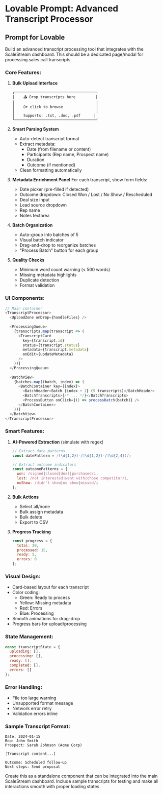 # Lovable Prompt: Advanced Transcript Processor

## Prompt for Lovable

Build an advanced transcript processing tool that integrates with the ScaleStream dashboard. This should be a dedicated page/modal for processing sales call transcripts.

### Core Features:

1. **Bulk Upload Interface**
   ```
   ┌─────────────────────────────────────┐
   │    📤 Drop transcripts here         │
   │                                     │
   │    Or click to browse               │
   │                                     │
   │    Supports: .txt, .doc, .pdf      │
   └─────────────────────────────────────┘
   ```

2. **Smart Parsing System**
   - Auto-detect transcript format
   - Extract metadata:
     - Date (from filename or content)
     - Participants (Rep name, Prospect name)
     - Duration
     - Outcome (if mentioned)
   - Clean formatting automatically

3. **Metadata Enrichment Panel**
   For each transcript, show form fields:
   - Date picker (pre-filled if detected)
   - Outcome dropdown: Closed Won / Lost / No Show / Rescheduled
   - Deal size input
   - Lead source dropdown
   - Rep name
   - Notes textarea

4. **Batch Organization**
   - Auto-group into batches of 5
   - Visual batch indicator
   - Drag-and-drop to reorganize batches
   - "Process Batch" button for each group

5. **Quality Checks**
   - Minimum word count warning (< 500 words)
   - Missing metadata highlights
   - Duplicate detection
   - Format validation

### UI Components:

```javascript
// Main container
<TranscriptProcessor>
  <UploadZone onDrop={handleFiles} />
  
  <ProcessingQueue>
    {transcripts.map(transcript => (
      <TranscriptCard
        key={transcript.id}
        status={transcript.status}
        metadata={transcript.metadata}
        onEdit={updateMetadata}
      />
    ))}
  </ProcessingQueue>
  
  <BatchView>
    {batches.map((batch, index) => (
      <BatchContainer key={index}>
        <BatchHeader>Batch {index + 1} (5 transcripts)</BatchHeader>
        <BatchTranscripts>{/* ... */}</BatchTranscripts>
        <ProcessButton onClick={() => processBatch(batch)} />
      </BatchContainer>
    ))}
  </BatchView>
</TranscriptProcessor>
```

### Smart Features:

1. **AI-Powered Extraction** (simulate with regex)
   ```javascript
   // Extract date patterns
   const datePattern = /(\d{1,2}[-/]\d{1,2}[-/]\d{2,4})/;
   
   // Extract outcome indicators
   const outcomePatterns = {
     won: /signed|closed|deal|purchased/i,
     lost: /not interested|went with|chose competitor/i,
     noShow: /didn't show|no show|missed/i
   };
   ```

2. **Bulk Actions**
   - Select all/none
   - Bulk assign metadata
   - Bulk delete
   - Export to CSV

3. **Progress Tracking**
   ```javascript
   const progress = {
     total: 20,
     processed: 15,
     ready: 5,
     errors: 0
   };
   ```

### Visual Design:
- Card-based layout for each transcript
- Color coding:
  - Green: Ready to process
  - Yellow: Missing metadata
  - Red: Errors
  - Blue: Processing
- Smooth animations for drag-drop
- Progress bars for upload/processing

### State Management:
```javascript
const transcriptState = {
  uploading: [],
  processing: [],
  ready: [],
  completed: [],
  errors: []
};
```

### Error Handling:
- File too large warning
- Unsupported format message
- Network error retry
- Validation errors inline

### Sample Transcript Format:
```
Date: 2024-01-15
Rep: John Smith
Prospect: Sarah Johnson (Acme Corp)

[Transcript content...]

Outcome: Scheduled follow-up
Next steps: Send proposal
```

Create this as a standalone component that can be integrated into the main ScaleStream dashboard. Include sample transcripts for testing and make all interactions smooth with proper loading states.